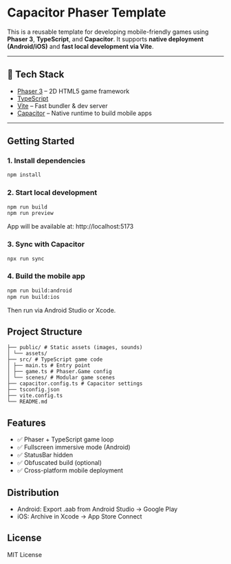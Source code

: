 # Capacitor Phaser Template

This is a reusable template for developing mobile-friendly games using **Phaser 3**, **TypeScript**, and **Capacitor**.
It supports **native deployment (Android/iOS)** and **fast local development via Vite**.

---

## 🔧 Tech Stack

- [Phaser 3](https://phaser.io/) – 2D HTML5 game framework
- [TypeScript](https://www.typescriptlang.org/)
- [Vite](https://vitejs.dev/) – Fast bundler & dev server
- [Capacitor](https://capacitorjs.com/) – Native runtime to build mobile apps

---

## Getting Started

### 1. Install dependencies

```bash
npm install
```

### 2. Start local development

```bash
npm run build
npm run preview
```

App will be available at: http://localhost:5173

### 3. Sync with Capacitor

```bash
npx run sync
```

### 4. Build the mobile app

```bash
npm run build:android
npm run build:ios
```

Then run via Android Studio or Xcode.

## Project Structure

```text
├── public/ # Static assets (images, sounds)
│ └── assets/
├── src/ # TypeScript game code
│ ├── main.ts # Entry point
│ ├── game.ts # Phaser.Game config
│ └── scenes/ # Modular game scenes
├── capacitor.config.ts # Capacitor settings
├── tsconfig.json
├── vite.config.ts
└── README.md
```

## Features

- ✅ Phaser + TypeScript game loop
- ✅ Fullscreen immersive mode (Android)
- ✅ StatusBar hidden
- ✅ Obfuscated build (optional)
- ✅ Cross-platform mobile deployment

## Distribution

- Android: Export .aab from Android Studio → Google Play
- iOS: Archive in Xcode → App Store Connect

## License

MIT License
